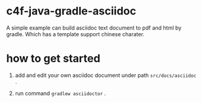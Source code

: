 # c4f-java-gradle-asciidoc
A simple example can build asciidoc text document to pdf and html by gradle. Which has a template support chinese charater.


# how to get started

1. add and edit your own asciidoc document under path `src/docs/asciidoc` .

2. run command `gradlew asciidoctor` .

